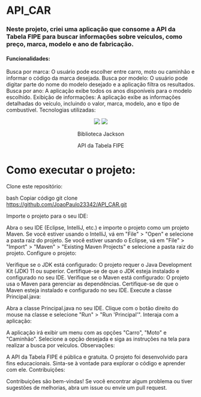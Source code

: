 <h1>API_CAR</h1>


<h3>Neste projeto, criei uma aplicação que consome a API da Tabela FIPE para buscar informações sobre veículos, como preço, marca, modelo e ano de fabricação.</h3>

<h4>Funcionalidades:</h4>

Busca por marca: O usuário pode escolher entre carro, moto ou caminhão e informar o código da marca desejada.
Busca por modelo: O usuário pode digitar parte do nome do modelo desejado e a aplicação filtra os resultados.
Busca por ano: A aplicação exibe todos os anos disponíveis para o modelo escolhido.
Exibição de informações: A aplicação exibe as informações detalhadas do veículo, incluindo o valor, marca, modelo, ano e tipo de combustível.
Tecnologias utilizadas:

<p align="center">
<img src="https://img.shields.io/badge/java-%23ED8B00.svg?style=for-the-badge&logo=java&logoColor=white">
<img src="https://img.shields.io/badge/spring-%236DB33F.svg?style=for-the-badge&logo=spring&logoColor=white">

<p align="center">Biblioteca Jackson
<p align="center">API da Tabela FIPE

<h1>Como executar o projeto:</h1>

Clone este repositório:

bash
Copiar código
git clone https://github.com/JoaoPaulo23342/API_CAR.git


Importe o projeto para o seu IDE:

Abra o seu IDE (Eclipse, IntelliJ, etc.) e importe o projeto como um projeto Maven.
Se você estiver usando o IntelliJ, vá em "File" > "Open" e selecione a pasta raiz do projeto.
Se você estiver usando o Eclipse, vá em "File" > "Import" > "Maven" > "Existing Maven Projects" e selecione a pasta raiz do projeto.
Configure o projeto:

Verifique se o JDK está configurado: O projeto requer o Java Development Kit (JDK) 11 ou superior. Certifique-se de que o JDK esteja instalado e configurado no seu IDE.
Verifique se o Maven está configurado: O projeto usa o Maven para gerenciar as dependências. Certifique-se de que o Maven esteja instalado e configurado no seu IDE.
Execute a classe Principal.java:

Abra a classe Principal.java no seu IDE.
Clique com o botão direito do mouse na classe e selecione "Run" > "Run 'Principal'".
Interaja com a aplicação:

A aplicação irá exibir um menu com as opções "Carro", "Moto" e "Caminhão".
Selecione a opção desejada e siga as instruções na tela para realizar a busca por veículos.
Observações:

A API da Tabela FIPE é pública e gratuita.
O projeto foi desenvolvido para fins educacionais.
Sinta-se à vontade para explorar o código e aprender com ele.
Contribuições:

Contribuições são bem-vindas! Se você encontrar algum problema ou tiver sugestões de melhorias, abra um issue ou envie um pull request.
